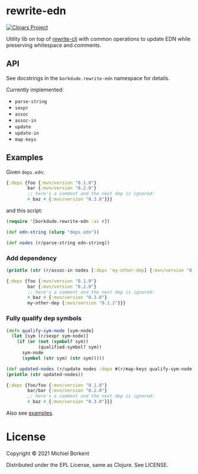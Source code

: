 # rewrite-edn

[![Clojars Project](https://img.shields.io/clojars/v/borkdude/rewrite-edn.svg)](https://clojars.org/borkdude/rewrite-edn)

Utility lib on top of
[rewrite-clj](https://github.com/clj-commons/rewrite-clj) with common
operations to update EDN while preserving whitespace and comments.

## API

See docstrings in the `borkdude.rewrite-edn` namespace for details.

Currently implemented:

- `parse-string`
- `sexpr`
- `assoc`
- `assoc-in`
- `update`
- `update-in`
- `map-keys`

## Examples

Given `deps.edn`:

``` clojure
{:deps {foo {:mvn/version "0.1.0"}
        bar {:mvn/version "0.2.0"}
        ;; here's a comment and the next dep is ignored:
        #_baz #_{:mvn/version "0.3.0"}}}
```

and this script:

``` clojure
(require '[borkdude.rewrite-edn :as r])

(def edn-string (slurp "deps.edn"))

(def nodes (r/parse-string edn-string))
```

### Add dependency

``` clojure
(println (str (r/assoc-in nodes [:deps 'my-other-dep] {:mvn/version "0.1.2"})))
```

``` clojure
{:deps {foo {:mvn/version "0.1.0"}
        bar {:mvn/version "0.2.0"}
        ;; here's a comment and the next dep is ignored:
        #_baz #_{:mvn/version "0.3.0"}
        my-other-dep {:mvn/version "0.1.2"}}}
```

### Fully qualify dep symbols

``` clojure
(defn qualify-sym-node [sym-node]
  (let [sym (r/sexpr sym-node)]
    (if (or (not (symbol? sym))
            (qualified-symbol? sym))
      sym-node
      (symbol (str sym) (str sym)))))

(def updated-nodes (r/update nodes :deps #(r/map-keys qualify-sym-node %)))
(println (str updated-nodes))
```

``` clojure
{:deps {foo/foo {:mvn/version "0.1.0"}
        bar/bar {:mvn/version "0.2.0"}
        ;; here's a comment and the next dep is ignored:
        #_baz #_{:mvn/version "0.3.0"}}}
```

Also see [examples](examples).

# License

Copyright © 2021 Michiel Borkent

Distributed under the EPL License, same as Clojure. See LICENSE.
